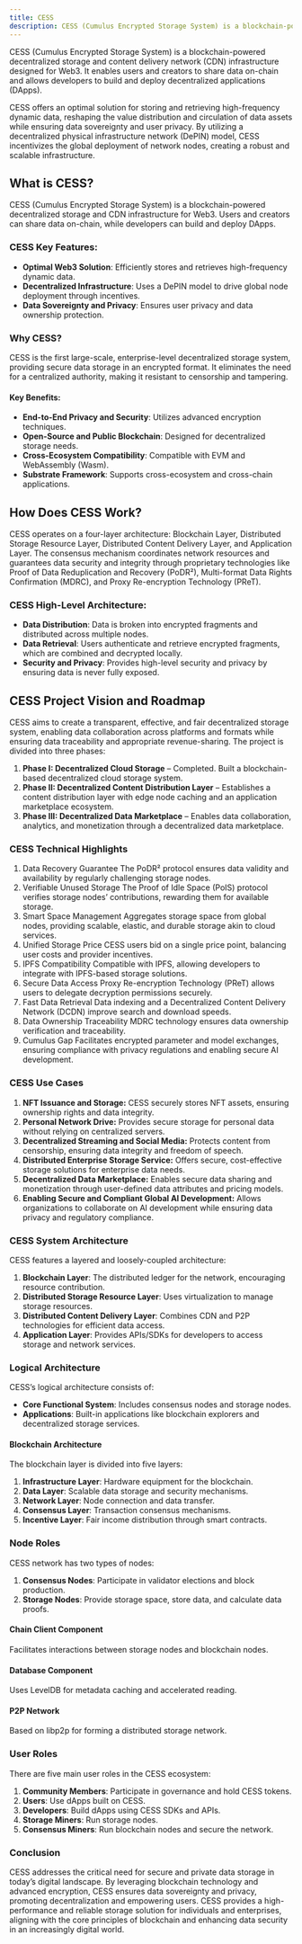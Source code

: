 ```yaml
---
title: CESS
description: CESS (Cumulus Encrypted Storage System) is a blockchain-powered decentralized storage and content delivery network (CDN) infrastructure designed for Web3. 
---
```


CESS (Cumulus Encrypted Storage System) is a blockchain-powered decentralized storage and content delivery network (CDN) infrastructure designed for Web3. It enables users and creators to share data on-chain and allows developers to build and deploy decentralized applications (DApps).

CESS offers an optimal solution for storing and retrieving high-frequency dynamic data, reshaping the value distribution and circulation of data assets while ensuring data sovereignty and user privacy. By utilizing a decentralized physical infrastructure network (DePIN) model, CESS incentivizes the global deployment of network nodes, creating a robust and scalable infrastructure.

## What is CESS?
CESS (Cumulus Encrypted Storage System) is a blockchain-powered decentralized storage and CDN infrastructure for Web3. Users and creators can share data on-chain, while developers can build and deploy DApps.

###  CESS Key Features:
- **Optimal Web3 Solution**: Efficiently stores and retrieves high-frequency dynamic data.
- **Decentralized Infrastructure**: Uses a DePIN model to drive global node deployment through incentives.
- **Data Sovereignty and Privacy**: Ensures user privacy and data ownership protection.

### Why CESS?
CESS is the first large-scale, enterprise-level decentralized storage system, providing secure data storage in an encrypted format. It eliminates the need for a centralized authority, making it resistant to censorship and tampering.

#### Key Benefits:
- **End-to-End Privacy and Security**: Utilizes advanced encryption techniques.
- **Open-Source and Public Blockchain**: Designed for decentralized storage needs.
- **Cross-Ecosystem Compatibility**: Compatible with EVM and WebAssembly (Wasm).
- **Substrate Framework**: Supports cross-ecosystem and cross-chain applications.

## How Does CESS Work?
CESS operates on a four-layer architecture: Blockchain Layer, Distributed Storage Resource Layer, Distributed Content Delivery Layer, and Application Layer. The consensus mechanism coordinates network resources and guarantees data security and integrity through proprietary technologies like Proof of Data Reduplication and Recovery (PoDR²), Multi-format Data Rights Confirmation (MDRC), and Proxy Re-encryption Technology (PReT).

### CESS High-Level Architecture:
- **Data Distribution**: Data is broken into encrypted fragments and distributed across multiple nodes.
- **Data Retrieval**: Users authenticate and retrieve encrypted fragments, which are combined and decrypted locally.
- **Security and Privacy**: Provides high-level security and privacy by ensuring data is never fully exposed.

## CESS Project Vision and Roadmap
CESS aims to create a transparent, effective, and fair decentralized storage system, enabling data collaboration across platforms and formats while ensuring data traceability and appropriate revenue-sharing. The project is divided into three phases:

1. **Phase I: Decentralized Cloud Storage** – Completed. Built a blockchain-based decentralized cloud storage system.
2. **Phase II: Decentralized Content Distribution Layer** – Establishes a content distribution layer with edge node caching and an application marketplace ecosystem.
3. **Phase III: Decentralized Data Marketplace** – Enables data collaboration, analytics, and monetization through a decentralized data marketplace.

### CESS Technical Highlights
1. Data Recovery Guarantee
The PoDR² protocol ensures data validity and availability by regularly challenging storage nodes.
2. Verifiable Unused Storage
The Proof of Idle Space (PoIS) protocol verifies storage nodes’ contributions, rewarding them for available storage.
3. Smart Space Management
Aggregates storage space from global nodes, providing scalable, elastic, and durable storage akin to cloud services.
4. Unified Storage Price
CESS users bid on a single price point, balancing user costs and provider incentives.
5. IPFS Compatibility
Compatible with IPFS, allowing developers to integrate with IPFS-based storage solutions.
6. Secure Data Access
Proxy Re-encryption Technology (PReT) allows users to delegate decryption permissions securely.
7. Fast Data Retrieval
Data indexing and a Decentralized Content Delivery Network (DCDN) improve search and download speeds.
8. Data Ownership Traceability
MDRC technology ensures data ownership verification and traceability.
9. Cumulus Gap
Facilitates encrypted parameter and model exchanges, ensuring compliance with privacy regulations and enabling secure AI development.

### CESS Use Cases
1. **NFT Issuance and Storage:** CESS securely stores NFT assets, ensuring ownership rights and data integrity.
2. **Personal Network Drive:** Provides secure storage for personal data without relying on centralized servers.
3. **Decentralized Streaming and Social Media:** Protects content from censorship, ensuring data integrity and freedom of speech.
4. **Distributed Enterprise Storage Service:** Offers secure, cost-effective storage solutions for enterprise data needs.
5. **Decentralized Data Marketplace:** Enables secure data sharing and monetization through user-defined data attributes and pricing models.
6. **Enabling Secure and Compliant Global AI Development:** Allows organizations to collaborate on AI development while ensuring data privacy and regulatory compliance.

### CESS System Architecture
CESS features a layered and loosely-coupled architecture:
1. **Blockchain Layer**: The distributed ledger for the network, encouraging resource contribution.
2. **Distributed Storage Resource Layer**: Uses virtualization to manage storage resources.
3. **Distributed Content Delivery Layer**: Combines CDN and P2P technologies for efficient data access.
4. **Application Layer**: Provides APIs/SDKs for developers to access storage and network services.

### Logical Architecture
CESS’s logical architecture consists of:
- **Core Functional System**: Includes consensus nodes and storage nodes.
- **Applications**: Built-in applications like blockchain explorers and decentralized storage services.

#### Blockchain Architecture
The blockchain layer is divided into five layers:
1. **Infrastructure Layer**: Hardware equipment for the blockchain.
2. **Data Layer**: Scalable data storage and security mechanisms.
3. **Network Layer**: Node connection and data transfer.
4. **Consensus Layer**: Transaction consensus mechanisms.
5. **Incentive Layer**: Fair income distribution through smart contracts.

### Node Roles
CESS network has two types of nodes:
1. **Consensus Nodes**: Participate in validator elections and block production.
2. **Storage Nodes**: Provide storage space, store data, and calculate data proofs.

#### Chain Client Component
Facilitates interactions between storage nodes and blockchain nodes.

#### Database Component
Uses LevelDB for metadata caching and accelerated reading.

#### P2P Network
Based on libp2p for forming a distributed storage network.

### User Roles
There are five main user roles in the CESS ecosystem:
1. **Community Members**: Participate in governance and hold CESS tokens.
2. **Users**: Use dApps built on CESS.
3. **Developers**: Build dApps using CESS SDKs and APIs.
4. **Storage Miners**: Run storage nodes.
5. **Consensus Miners**: Run blockchain nodes and secure the network.

### Conclusion
CESS addresses the critical need for secure and private data storage in today’s digital landscape. By leveraging blockchain technology and advanced encryption, CESS ensures data sovereignty and privacy, promoting decentralization and empowering users. CESS provides a high-performance and reliable storage solution for individuals and enterprises, aligning with the core principles of blockchain and enhancing data security in an increasingly digital world.